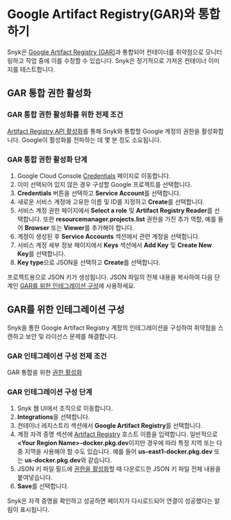 # Google Artifact Registry(GAR)와 통합하기

Snyk은 [Google Artifact Registry (GAR)](https://cloud.google.com/artifact-registry)과 통합되어 컨테이너를 취약점으로 모니터링하고 작업 중에 이를 수정할 수 있습니다. Snyk은 정기적으로 가져온 컨테이너 이미지를 테스트합니다.

## GAR 통합 권한 활성화

### **GAR 통합 권한 활성화를 위한 전제 조건**

[Artifact Registry API 활성화](https://cloud.google.com/artifact-registry/docs/enable-service)를 통해 Snyk와 통합할 Google 계정의 권한을 활성화합니다. Google이 활성화를 전파하는 데 몇 분 정도 소요됩니다.

### **GAR 통합 권한 활성화 단계**

1. Google Cloud Console [Credentials](https://console.cloud.google.com/apis/credentials) 페이지로 이동합니다.
2. 이미 선택되어 있지 않은 경우 구성할 Google 프로젝트를 선택합니다.
3. **Credentials** 버튼을 선택하고 **Service Account**를 선택합니다.
4. 새로운 서비스 계정에 고유한 이름 및 ID를 지정하고 **Create**를 선택합니다.
5. 서비스 계정 권한 페이지에서 **Select a role** 및 **Artifact Registry Reader**를 선택합니다. 또한 **resourcemanager.projects.list** 권한을 가진 추가 역할, 예를 들어 **Browser** 또는 **Viewer**를 추가해야 합니다.
6. 계정이 생성된 후 **Service Accounts** 섹션에서 관련 계정을 선택합니다.
7. 서비스 계정 세부 정보 페이지에서 **Keys** 섹션에서 **Add Key** 및 **Create New Key**를 선택합니다.
8. **Key type**으로 JSON을 선택하고 **Create**를 선택합니다.

프로젝트용으로 JSON 키가 생성됩니다. JSON 파일의 전체 내용을 복사하여 다음 단계인 [GAR를 위한 인테그레이션 구성](integrate-with-google-artifact-registry-gar.md#configure-integration-for-gar)에 사용하세요.

## GAR를 위한 인테그레이션 구성

Snyk을 통한 Google Artifact Registry 계정의 인테그레이션을 구성하여 취약점을 스캔하고 보안 및 라이선스 문제를 해결합니다.

### GAR 인테그레이션 구성 전제 조건

GAR 통합을 위한 [권한 활성화](integrate-with-google-artifact-registry-gar.md#enable-permissions-for-gar-integration)

### GAR 인테그레이션 구성 단계

1. Snyk 웹 UI에서 조직으로 이동합니다.
2. **Integrations**을 선택합니다.
3. 컨테이너 레지스트리 섹션에서 **Google Artifact Registry**를 선택합니다.
4. 계정 자격 증명 섹션에 [Artifact Registry](https://cloud.google.com/artifact-registry/docs/repositories/repo-locations) 호스트 이름을 입력합니다. 일반적으로 **\<Your Region Name>-docker.pkg.dev**이지만 경우에 따라 특정 지역 또는 다중 지역을 사용해야 할 수도 있습니다. 예를 들어 **us-east1-docker.pkg.dev** 또는 **us-docker.pkg.dev**와 같습니다.
5. JSON 키 파일 필드에 [권한을 활성화](integrate-with-google-artifact-registry-gar.md#enable-permissions-for-gar-integration)할 때 다운로드한 JSON 키 파일 전체 내용을 붙여넣습니다.
6. **Save**를 선택합니다.

Snyk은 자격 증명을 확인하고 성공하면 페이지가 다시로드되어 연결이 성공했다는 알림이 표시됩니다.
